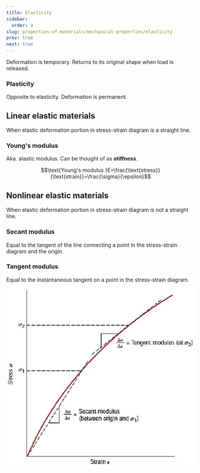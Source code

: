 ```yaml
---
title: Elasticity
sidebar:
  order: 4
slug: properties-of-materials/mechanical-properties/elasticity
prev: true
next: true
---
```


Deformation is temporary. Returns to its original shape when load is released.

### Plasticity

Opposite to elasticity. Deformation is permanent.

## Linear elastic materials

When elastic deformation portion in stress-strain diagram is a straight line.

### Young's modulus

Aka. alastic modulus. Can be thought of as **stiffness**.

```math
\text{Young's modulus }E=\frac{\text{stress}}{\text{strain}}=\frac{\sigma}{\epsilon}
```

## Nonlinear elastic materials

When elastic deformation portion in stress-strain diagram is not a straight
line.

### Secant modulus

Equal to the tangent of the line connecting a point in the stress-strain diagram
and the origin.

### Tangent modulus

Equal to the instantaneous tangent on a point in the stress-strain diagram.

![Types of modulus](./images/types-of-modulus.jpg)
